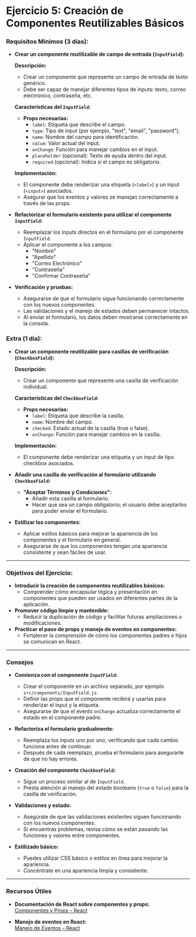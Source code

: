 # Ejercicio 5: Creación de Componentes Reutilizables Básicos

### Requisitos Mínimos (3 días):

- **Crear un componente reutilizable de campo de entrada (`InputField`):**

  **Descripción:**
  - Crear un componente que represente un campo de entrada de texto genérico.
  - Debe ser capaz de manejar diferentes tipos de inputs: texto, correo electrónico, contraseña, etc.

  **Características del `InputField`:**
  - **Props necesarias:**
    - `label`: Etiqueta que describe el campo.
    - `type`: Tipo de input (por ejemplo, "text", "email", "password").
    - `name`: Nombre del campo para identificación.
    - `value`: Valor actual del input.
    - `onChange`: Función para manejar cambios en el input.
    - `placeholder` (opcional): Texto de ayuda dentro del input.
    - `required` (opcional): Indica si el campo es obligatorio.

  **Implementación:**
  - El componente debe renderizar una etiqueta (`<label>`) y un input (`<input>`) asociados.
  - Asegurar que los eventos y valores se manejan correctamente a través de las props.

- **Refactorizar el formulario existente para utilizar el componente `InputField`:**
  - Reemplazar los inputs directos en el formulario por el componente `InputField`.
  - Aplicar el componente a los campos:
    - "Nombre"
    - "Apellido"
    - "Correo Electrónico"
    - "Contraseña"
    - "Confirmar Contraseña"

- **Verificación y pruebas:**
  - Asegurarse de que el formulario sigue funcionando correctamente con los nuevos componentes.
  - Las validaciones y el manejo de estados deben permanecer intactos.
  - Al enviar el formulario, los datos deben mostrarse correctamente en la consola.

### Extra (1 día):

- **Crear un componente reutilizable para casillas de verificación (`CheckboxField`):**

  **Descripción:**
  - Crear un componente que represente una casilla de verificación individual.

  **Características del `CheckboxField`:**
  - **Props necesarias:**
    - `label`: Etiqueta que describe la casilla.
    - `name`: Nombre del campo.
    - `checked`: Estado actual de la casilla (true o false).
    - `onChange`: Función para manejar cambios en la casilla.
  
  **Implementación:**
  - El componente debe renderizar una etiqueta y un input de tipo checkbox asociados.

- **Añadir una casilla de verificación al formulario utilizando `CheckboxField`:**
  - **"Aceptar Términos y Condiciones":**
    - Añadir esta casilla al formulario.
    - Hacer que sea un campo obligatorio; el usuario debe aceptarlos para poder enviar el formulario.

- **Estilizar los componentes:**
  - Aplicar estilos básicos para mejorar la apariencia de los componentes y el formulario en general.
  - Asegurarse de que los componentes tengan una apariencia consistente y sean fáciles de usar.

---

### Objetivos del Ejercicio:

- **Introducir la creación de componentes reutilizables básicos:**
  - Comprender cómo encapsular lógica y presentación en componentes que pueden ser usados en diferentes partes de la aplicación.
- **Promover código limpio y mantenible:**
  - Reducir la duplicación de código y facilitar futuras ampliaciones o modificaciones.
- **Practicar el paso de props y manejo de eventos en componentes:**
  - Fortalecer la comprensión de cómo los componentes padres e hijos se comunican en React.

---

### Consejos

- **Comienza con el componente `InputField`:**
  - Crear el componente en un archivo separado, por ejemplo `src/components/InputField.js`.
  - Definir las props que el componente recibirá y usarlas para renderizar el input y la etiqueta.
  - Asegurarse de que el evento `onChange` actualiza correctamente el estado en el componente padre.

- **Refactoriza el formulario gradualmente:**
  - Reemplaza los inputs uno por uno, verificando que cada cambio funciona antes de continuar.
  - Después de cada reemplazo, prueba el formulario para asegurarte de que no hay errores.

- **Creación del componente `CheckboxField`:**
  - Sigue un proceso similar al de `InputField`.
  - Presta atención al manejo del estado booleano (`true` o `false`) para la casilla de verificación.

- **Validaciones y estado:**
  - Asegúrate de que las validaciones existentes siguen funcionando con los nuevos componentes.
  - Si encuentras problemas, revisa cómo se están pasando las funciones y valores entre componentes.

- **Estilizado básico:**
  - Puedes utilizar CSS básico o estilos en línea para mejorar la apariencia.
  - Concéntrate en una apariencia limpia y consistente.

---

### Recursos Útiles

- **Documentación de React sobre componentes y props:**  
  [Componentes y Props – React](https://es.reactjs.org/docs/components-and-props.html)

- **Manejo de eventos en React:**  
  [Manejo de Eventos – React](https://es.reactjs.org/docs/handling-events.html)